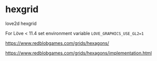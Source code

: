 # hexgrid
love2d hexgrid

For Löve < 11.4 set environment variable `LOVE_GRAPHICS_USE_GL2=1`

https://www.redblobgames.com/grids/hexagons/

https://www.redblobgames.com/grids/hexagons/implementation.html
